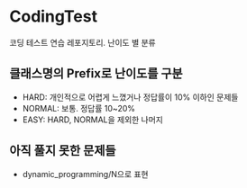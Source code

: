 # CodingTest
코딩 테스트 연습 레포지토리. 난이도 별 분류

## 클래스명의 Prefix로 난이도를 구분
- HARD: 개인적으로 어렵게 느꼈거나 정답률이 10% 이하인 문제들
- NORMAL: 보통. 정답률 10~20%
- EASY: HARD, NORMAL을 제외한 나머지

## 아직 풀지 못한 문제들
- dynamic_programming/N으로 표현